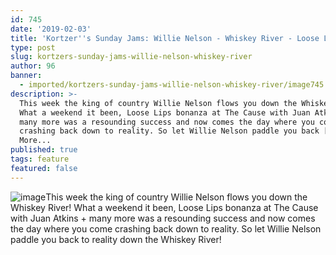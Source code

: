 ```yaml
---
id: 745
date: '2019-02-03'
title: 'Kortzer''s Sunday Jams: Willie Nelson - Whiskey River - Loose Lips'
type: post
slug: kortzers-sunday-jams-willie-nelson-whiskey-river
author: 96
banner:
  - imported/kortzers-sunday-jams-willie-nelson-whiskey-river/image745.jpeg
description: >-
  This week the king of country Willie Nelson flows you down the Whiskey River!
  What a weekend it been, Loose Lips bonanza at The Cause with Juan Atkins +
  many more was a resounding success and now comes the day where you come
  crashing back down to reality. So let Willie Nelson paddle you back [...]Read
  More...
published: true
tags: feature
featured: false
---
```

![image](../imported/kortzers-sunday-jams-willie-nelson-whiskey-river/image745.jpeg)This week the king of country Willie Nelson flows you down the Whiskey River! What a weekend it been, Loose Lips bonanza at The Cause with Juan Atkins + many more was a resounding success and now comes the day where you come crashing back down to reality. So let Willie Nelson paddle you back to reality down the Whiskey River!
